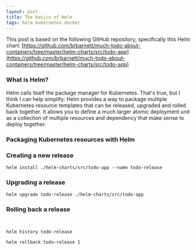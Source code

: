 ```yaml
---
layout: post
title: The basics of Helm
tags: helm kubernetes docker
---
```


This post is based on the following GitHub repository, specifically this Helm chart:
[https://github.com/brbarnett/much-todo-about-containers/tree/master/helm-charts/src/todo-app](https://github.com/brbarnett/much-todo-about-containers/tree/master/helm-charts/src/todo-app)

### What is Helm?
Helm calls itself the package manager for Kubernetes. That's true, but I think I can help simplify: Helm provides a way to package multiple Kubernetes resource templates that can be released, upgraded and rolled back together. It allows you to define a much larger atomic deployment unit as a collection of multiple resources and dependency that make sense to deploy together.

### Packaging Kubernetes resources with Helm


### Creating a new release

```
helm install ./helm-charts/src/todo-app --name todo-release
```

### Upgrading a release

```
helm upgrade todo-release ./helm-charts/src/todo-app
```

### Rolling back a release

```


helm history todo-release

helm rollback todo-release 1
```